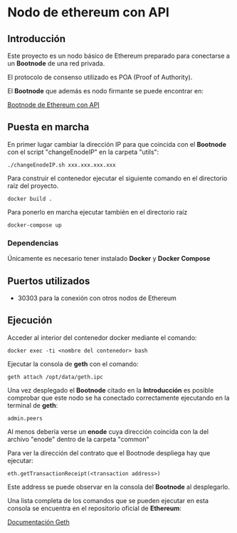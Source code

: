 # Nodo de ethereum con API

## Introducción

Este proyecto es un nodo básico de Ethereum preparado para conectarse a un **Bootnode** de una red privada.

El protocolo de consenso utilizado es POA (Proof of Authority).

El **Bootnode** que además es nodo firmante se puede encontrar en:

[Bootnode de Ethereum con API](https://github.com/gbarcomu/EthereumWithAPI.git)

## Puesta en marcha

En primer lugar cambiar la dirección IP para que coincida con el **Bootnode** con el script "changeEnodeIP" en la carpeta "utils":

```
./changeEnodeIP.sh xxx.xxx.xxx.xxx
```

Para construir el contenedor ejecutar el siguiente comando en el directorio raíz del proyecto.

```
docker build .
```

Para ponerlo en marcha ejecutar también en el directorio raíz

```
docker-compose up
```

### Dependencias

Únicamente es necesario tener instalado **Docker** y **Docker Compose**

## Puertos utilizados

* 30303 para la conexión con otros nodos de Ethereum

## Ejecución

Acceder al interior del contenedor docker mediante el comando:

```
docker exec -ti <nombre del contenedor> bash
```

Ejecutar la consola de **geth** con el comando:

```
geth attach /opt/data/geth.ipc
```

Una vez desplegado el **Bootnode** citado en la **Introducción** es posible comprobar que este nodo se ha conectado correctamente ejecutando en la terminal de **geth**:
```
admin.peers
```
Al menos debería verse un **enode** cuya dirección coincida con la del archivo "enode" dentro de la carpeta "common"

Para ver la dirección del contrato que el Bootnode despliega hay que ejecutar:
```
eth.getTransactionReceipt(<transaction address>)
```
Este address se puede observar en la consola del **Bootnode** al desplegarlo.

Una lista completa de los comandos que se pueden ejecutar en esta consola se encuentra en el repositorio oficial de **Ethereum**:

[Documentación Geth](https://github.com/ethereum/go-ethereum/wiki/geth)
